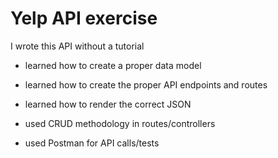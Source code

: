 <h1> Yelp API exercise </h1>

I wrote this API without a tutorial

* learned how to create a proper data model

* learned how to create the proper API endpoints and routes

* learned how to render the correct JSON

* used CRUD methodology in routes/controllers

* used Postman for API calls/tests


